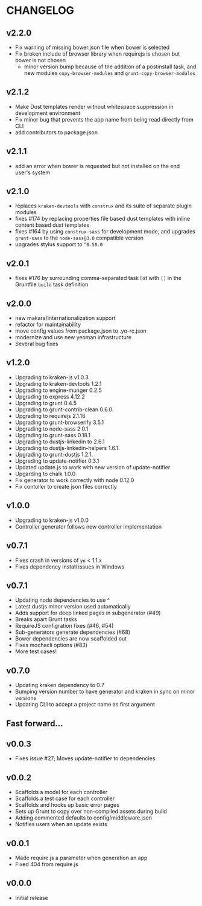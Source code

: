 # CHANGELOG

## v2.2.0

* Fix warning of missing bower.json file when bower is selected
* Fix broken include of browser library when requirejs is chosen but bower is not chosen
  * minor version bump because of the addition of a postinstall task, and new modules `copy-browser-modules` and `grunt-copy-browser-modules`
  
## v2.1.2

* Make Dust templates render without whitespace suppression in development environment
* Fix minor bug that prevents the app name from being read directly from CLI
* add contributors to package.json

## v2.1.1

* add an error when bower is requested but not installed on the end user's system

## v2.1.0

* replaces `kraken-devtools` with `construx` and its suite of separate plugin modules
* fixes #174 by replacing properties file based dust templates with inline content based dust templates
* fixes #164 by using `construx-sass` for development mode, and upgrades `grunt-sass` to the `node-sass@3.0` compatible version
* upgrades stylus support to `^0.50.0`

## v2.0.1

* fixes #176 by surrounding comma-separated task list with `[]` in the Gruntfile `build` task definition

## v2.0.0

* new makara/internationalization support
* refactor for maintainability
* move config values from package.json to .yo-rc.json
* modernize and use new yeoman infrastructure
* Several bug fixes

## v1.2.0

* Upgrading to kraken-js v1.0.3
* Upgrading to kraken-devtools 1.2.1
* Upgrading to engine-munger 0.2.5
* Upgrading to express 4.12.2
* Upgrading to grunt 0.4.5
* Upgrading to grunt-contrib-clean 0.6.0.
* Upgrading to requirejs 2.1.16
* Upgrading to grunt-browserify 3.5.1
* Upgrading to node-sass 2.0.1
* Upgrading to grunt-sass 0.18.1
* Upgrading to dustjs-linkedin to 2.6.1
* Upgrading to dustjs-linkedin-helpers 1.6.1.
* Upgrading to grunt-dustjs 1.2.1.
* Upgrading to update-notifier 0.3.1
* Updated update.js to work with new version of update-notifier
* Upgarding to chalk 1.0.0
* Fix generator to work correctly with node 0.12.0 
* Fix contoller to create json files correctly


## v1.0.0

* Upgrading to kraken-js v1.0.0
* Controller generator follows new controller implementation


## v0.7.1

* Fixes crash in versions of `yo` < 1.1.x
* Fixes dependency install issues in Windows


## v0.7.1

* Updating node dependencies to use ^
* Latest dustjs minor version used automatically
* Adds support for deep linked pages in subgenerator (#49)
* Breaks apart Grunt tasks 
* RequireJS configration fixes (#46, #54)
* Sub-generators generate dependencies (#68)
* Bower dependencies are now scaffolded out
* Fixes mochacli options (#83)
* More test cases!


## v0.7.0

* Updating kraken dependency to 0.7
* Bumping version number to have generator and kraken in sync on minor versions
* Updating CLI to accept a project name as first argument


## Fast forward...


## v0.0.3

* Fixes issue #27; Moves update-notifier to dependencies


## v0.0.2

* Scaffolds a model for each controller
* Scaffolds a test case for each controller
* Scaffolds and hooks up basic error pages
* Sets up Grunt to copy over non-compiled assets during build
* Adding commented defaults to config/middleware.json
* Notifies users when an update exists


## v0.0.1

* Made require.js a parameter when generation an app
* Fixed 404 from require.js


## v0.0.0

* Initial release
